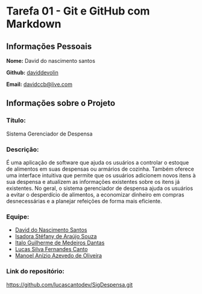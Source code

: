 # Tarefa 01 - Git e GitHub com Markdown

## Informações Pessoais

**Nome:** David do nascimento santos

**Github:** [daviddevolin](https://github.com/daviddevolin)

**Email:** davidccb@live.com

## Informações sobre o Projeto

### Título:

 Sistema Gerenciador de Despensa

### Descrição:

É uma aplicação de software que ajuda os usuários a controlar o estoque de alimentos em suas despensas ou armários de cozinha. Também oferece uma interface intuitiva que permite que os usuários adicionem novos itens à sua despensa e atualizem as informações existentes sobre os itens já existentes. No geral, o sistema gerenciador de despensa ajuda os usuários a evitar o desperdício de alimentos, a economizar dinheiro em compras desnecessárias e a planejar refeições de forma mais eficiente.

### Equipe:

- [David do Nascimento Santos](https://github.com/daviddevolin)
- [ Isadora Stéfany de Araújo Souza](https://github.com/isadorazs)
- [Italo Guilherme de Medeiros Dantas](https://github.com/italoguil)
- [ Lucas Silva Fernandes Canto](https://github.com/lucascantodev)
- [Manoel Anízio Azevedo de Oliveira](https://github.com/manizio)

### Link do repositório:

https://github.com/lucascantodev/SigDespensa.git